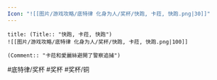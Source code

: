 ```yaml
---
Icon: "![[图片/游戏攻略/底特律 化身为人/奖杯/快跑, 卡菈, 快跑.png|30]]"
---
```

```ad-common-bronze-trophy
title: (Title:: "快跑, 卡菈, 快跑")
![[图片/游戏攻略/底特律 化身为人/奖杯/快跑, 卡菈, 快跑.png|100]]

(Comment:: "卡菈和愛麗絲避開了警察追捕")
```

#底特律/奖杯 #奖杯 #奖杯/铜
